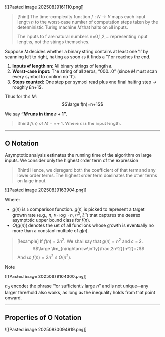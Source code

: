 ![[Pasted image 20250829161110.png]]

> [!hint]
> The time-complexity function $f:N→N$ maps each input length $n$ to the worst-case number of computation steps taken by the deterministic Turing machine $M$ that halts on all inputs.
> 
> The inputs to f are natural numbers n=0,1,2,… representing input lengths, not the strings themselves.
> 


Suppose $M$ decides whether a binary string contains at least one ‘1’ by scanning left to right, halting as soon as it finds a ‘1’ or reaches the end.

1. **Inputs of length nn:** All binary strings of length $n$.
2. **Worst-case input:** The string of all zeros, “000…0” (since $M$ must scan every symbol to confirm no ‘1’).
3. **Steps counted:** One step per symbol read plus one final halting step → roughly £n+1$.

Thus for this $M$:
$$\large f(n)=n+1$$

We say **“$M$ runs in time $n+1$”**.

> [!hint]
> $f(n)$ of $M$ = $n+1$.
> Where $n$ is the input length.


---

## O Notation

Asymptotic analysis estimates the running time of the algorithm on large inputs.
We consider only the highest order term of the expression

> [!hint]
> Hence, we disregard both the coefficient of that term and any lower order terms.
> The highest order term dominates the other terms on large input.


![[Pasted image 20250829163904.png]]

Where: 
- $g(n)$ is a comparison function. $g(n)$ is picked to represent a target growth rate (e.g., $n$, $n\cdot \log\cdot n$, $n^2$, $2^n$) that captures the desired asymptotic upper bound class for $f(n)$.
- $O(g(n))$ denotes the set of all functions whose growth is eventually no more than a constant multiple of $g(n)$.

> [!example]
> If $f(n) = 2n^2$. We shall say that $g(n)=n^2$ and $c=2$.
> $$\large \lim_{n\rightarrow\infty}\frac{2n^2}{n^2}=2$$
> And so $f(n)=2n^2$ is $O(n^2)$.

> [!note]
> ![[Pasted image 20250829164600.png]]
> 
> $n_0$ encodes the phrase “for sufficiently large $n$” and is not unique—any larger threshold also works, as long as the inequality holds from that point onward.

---

## Properties of O Notation

![[Pasted image 20250830094919.png]]